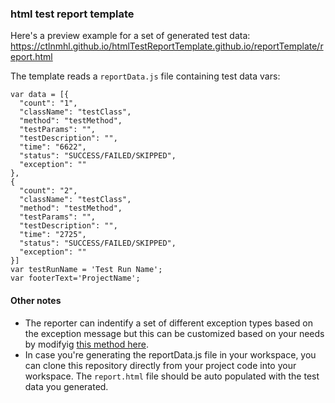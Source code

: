 ### html test report template

Here's a preview example for a set of generated test data: https://ctlnmhl.github.io/htmlTestReportTemplate.github.io/reportTemplate/report.html

The template reads a `reportData.js` file containing test data vars:

```
var data = [{
  "count": "1",
  "className": "testClass",
  "method": "testMethod",
  "testParams": "",
  "testDescription": "",
  "time": "6622",
  "status": "SUCCESS/FAILED/SKIPPED",
  "exception": ""
},
{
  "count": "2",
  "className": "testClass",
  "method": "testMethod",
  "testParams": "",
  "testDescription": "",
  "time": "2725",
  "status": "SUCCESS/FAILED/SKIPPED",
  "exception": ""
}]
var testRunName = 'Test Run Name'; 
var footerText='ProjectName';
```

#### Other notes
- The reporter can indentify a set of different exception types based on the exception message but this can be customized based on your needs by modifyig [this method here](https://github.com/ctlnmhl/htmlTestReportTemplate.github.io/blob/master/reportTemplate/reportUtil/report.js#L254).
- In case you're generating the reportData.js file in your workspace, you can clone this repository directly from your project code into your workspace. The `report.html` file should be auto populated with the test data you generated. 
